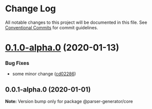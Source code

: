# Change Log

All notable changes to this project will be documented in this file.
See [Conventional Commits](https://conventionalcommits.org) for commit guidelines.

# [0.1.0-alpha.0](https://github.com/light0x00/parser-generator/compare/v0.0.1-alpha.0...v0.1.0-alpha.0) (2020-01-13)


### Bug Fixes

* some minor change ([cd02286](https://github.com/light0x00/parser-generator/commit/cd02286373ecb858b2200e3806c0cc666c424581))





## 0.0.1-alpha.0 (2020-01-01)

**Note:** Version bump only for package @parser-generator/core
